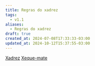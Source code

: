 ```yaml
---
title: Regras do xadrez
tags:
  - v1.1
aliases:
  - Regras do xadrez
draft: true
created_at: 2024-07-08T17:33:33-03:00
updated_at: 2024-10-12T15:37:55-03:00
---
```



[Xadrez](../../../../mapas/Xadrez.md)
[Xeque-mate](Xadrez_Xeque_mate.md)